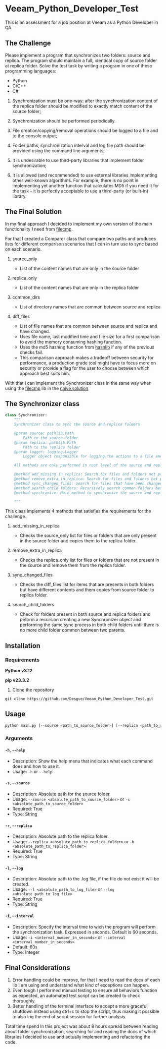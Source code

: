 # Veeam_Python_Developer_Test
This is an assessment for a job position at Veeam as a Python Developer in QA

## The Challenge

Please implement a program that synchronizes two folders: source and replica. The
program should maintain a full, identical copy of source folder at replica folder.
Solve the test task by writing a program in one of these programming languages:

- Python
- C/C++
- C#

1. Synchronization must be one-way: after the synchronization content of the
replica folder should be modified to exactly match content of the source
folder;

2. Synchronization should be performed periodically.

3. File creation/copying/removal operations should be logged to a file and to the
console output;

4. Folder paths, synchronization interval and log file path should be provided using the command line arguments;

5. It is undesirable to use third-party libraries that implement folder
synchronization;

6. It is allowed (and recommended) to use external libraries implementing other
well-known algorithms. For example, there is no point in implementing yet
another function that calculates MD5 if you need it for the task – it is
perfectly acceptable to use a third-party (or built-in) library.

## The Final Solution
In my final approach I decided to implement my own version of the main functionality I need from [filecmp](https://docs.python.org/3/library/filecmp.html).  

For that I created a Comparer class that compare two paths and produces lists for different comparison scenarios that I can in turn use to sync based on each scenario.

1. source_only
    - List of the content names that are only in the source folder

2.  replica_only
    - List of the content names that are only in the replica folder

3. common_dirs
    - List of directory names that are common between source and replica

4. diff_files
    - List of file names that are common between source and replica and have changed.
    - Uses file name, last modified time and file size for a first comparison to avoid the memory consuming hashing function.
    - Uses the md5 hashing function from [hashlib](https://docs.python.org/3/library/hashlib.html) if any of the previous checks fail.
    - This comparison approach makes a tradeoff between security for performance, a production grade tool might have to focus more on security or provide a flag for the user to choose between which approach best suits him.
    
With that I can implement the Synchronizer class in the same way when using the [filecmp](https://docs.python.org/3/library/filecmp.html) lib in the [naive solution](https://github.com/Desgue/Veeam_Python_Developer_Test/tree/implement/naive-solution)



## The Synchronizer class
```Python
class Synchronizer:
    """
    Synchronizer class to sync the source and replica folders

    @param source: pathlib.Path 
        Path to the source folder
    @param replica: pathlib.Path 
        Path to the replica folder
    @param logger: logging.Logger 
        Logger object responsible for logging the actions to a file and to stdout

    All methods are only performed in root level of the source and replica folders, thats why there is a recursive call to the synchronize method in the search_child_folders method.

    @method add_missing_in_replica: Search for files and folders not present in replica but present in source and copy it to replica
    @method remove_extra_in_replica: Search for files and folders not present in source but present in replica and remove it from replica 
    @method sync_changed_files: Search for files that have been changed and sync it to replica
    @method search_child_folders: Recursively search common folders between source and replica
    @method synchronize: Main method to synchronize the source and replica folders

    """
```
This class implements 4 methods that satisfies the requirements for the challenge.

1. add_missing_in_replica
    - Checks the source_only list for files or folders that are only present in the source folder and copies them to the replica folder.

2. remove_extra_in_replica
    - Checks the replica_only list for files or folders that are not present in the source and remove them from the replica folder.

3. sync_changed_files
    - Checks the diff_files list for items that are presents in both folders but have different contents and them copies from source folder to replica folder.

4. search_child_folders
    - Check for folders present in both source and replica folders and peform a recursion creating a new Synchronizer object and performing the same sync process in both child folders until there is no more child folder common between two parents.
   
## Installation
### Requirements

**Python v3.12**

**pip v23.3.2**

1. Clone the repository

```
git clone https://github.com/Desgue/Veeam_Python_Developer_Test.git
```

## Usage

```bash
python main.py [--source <path_to_source_folder>] [--replica <path_to_replica_folder>] [--log <path_to_log_file>] [--interval <interval_number_in_seconds>]
 ```

### Arguments

#### `-h`, `--help`
- Description: Show the help menu that indicates what each command does and how to use it.
- Usage: `-h` or `--help` 

#### `-s`, `--source`
- Description: Absolute path for the source folder.
- Usage: `--source <absolute_path_to_source_folder>` or `-s <absolute_path_to_source_folder>` 
- Required: True
- Type: String

#### `-r`, `--replica` 
- Description: Absolute path to the replica folder.
- Usage: `--replica <absolute_path_to_replica_folder>` or `-b <absolute_path_to_replica_folder>`
- Required: True
- Type: String

#### `-l`, `--log` 
- Description: Absolute path to the .log file, if the file do not exist it will be created.
- Usage: `--l <absolute_path_to_log_file>` or `--log <absolute_path_to_log_file>`
- Required: True
- Type: String 

#### `-i`, `--interval`
- Description: Specify the interval time to wich the program will perform the synchronization task. Expressed in seconds. Default is 60 seconds.
- Usage: `-i <interval_number_in_seconds>` or `--interval <interval_number_in_seconds>`
- Default: 60s
- Type: Integer


## Final Considerations

1. Error handling could be improve, for that I need to read the docs of each lib I am using and understand what kind of exceptions can happen.
2. Even tough I performed manual testing to ensure all behaviors function as expected, an automated test script can be created to check thoroughly.
3. Better handling of the terminal interface to accept a more gracefull shutdown instead using ctrl+c to stop the script, thus making it possible to also log the end of script session for further analysis.

Total time spend In this project was about 8 hours spread between reading about folder synchronization, searching for and reading the docs of which libraries I decided to use and actually implementing and refactoring the code. 

